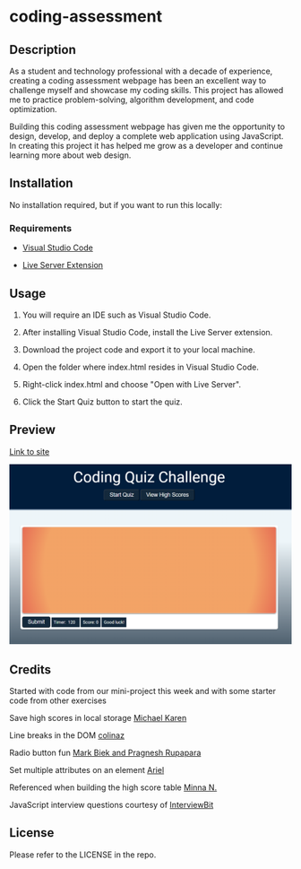 # coding-assessment

## Description

As a student and technology professional with a decade of experience, creating a coding assessment webpage has been an excellent way to challenge myself and showcase my coding skills. This project has allowed me to practice problem-solving, algorithm development, and code optimization. 

Building this coding assessment webpage has given me the opportunity to design, develop, and deploy a complete web application using JavaScript. In creating this project it has helped me grow as a developer and continue learning more about web design.

## Installation

No installation required, but if you want to run this locally:

### Requirements

- [Visual Studio Code](https://code.visualstudio.com/download)

- [Live Server Extension](https://marketplace.visualstudio.com/items?itemName=ritwickdey.LiveServer)

## Usage

1. You will require an IDE such as Visual Studio Code. 

2. After installing Visual Studio Code, install the Live Server extension.

3. Download the project code and export it to your local machine.

4. Open the folder where index.html resides in Visual Studio Code.

5. Right-click index.html and choose "Open with Live Server".

6. Click the Start Quiz button to start the quiz.

## Preview

[Link to site](https://justjenb.github.io/coding-assessment/)

![Screenshot of coding quiz challenge](./assets/images/coding-assess.png)

## Credits

Started with code from our mini-project this week and with some starter code from other exercises

Save high scores in local storage [Michael Karen](https://michael-karen.medium.com/how-to-save-high-scores-in-local-storage-7860baca9d68)

Line breaks in the DOM [colinaz](https://board.phpbuilder.com/d/10361933-resolved-adding-linebreak-using-javascript-dom/9)

Radio button fun [Mark Biek and Pragnesh Rupapara](https://stackoverflow.com/a/1423783)

Set multiple attributes on an element [Ariel](https://stackoverflow.com/a/12274782)

Referenced when building the high score table [Minna N.](https://dev.to/minna_xd/adding-a-high-score-table-to-javascript30-whack-a-mole-4adk)

JavaScript interview questions courtesy of [InterviewBit](https://www.interviewbit.com/javascript-interview-questions/)

## License

Please refer to the LICENSE in the repo.